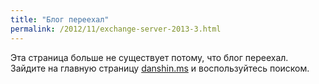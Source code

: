 ```yaml
---
title: "Блог переехал"
permalink: /2012/11/exchange-server-2013-3.html
---
```

Эта страница больше не существует потому, что блог переехал. Зайдите на главную страницу [danshin.ms](http://danshin.ms) и воспользуйтесь поиском.